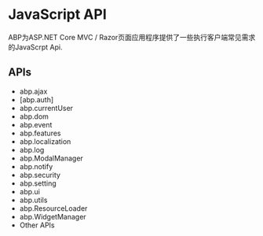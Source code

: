 # JavaScript API

ABP为ASP.NET Core MVC / Razor页面应用程序提供了一些执行客户端常见需求的JavaScrpt Api.

## APIs

* abp.ajax
* [abp.auth]
* abp.currentUser
* abp.dom
* abp.event
* abp.features
* abp.localization
* abp.log
* abp.ModalManager
* abp.notify
* abp.security
* abp.setting
* abp.ui
* abp.utils
* abp.ResourceLoader
* abp.WidgetManager
* Other APIs